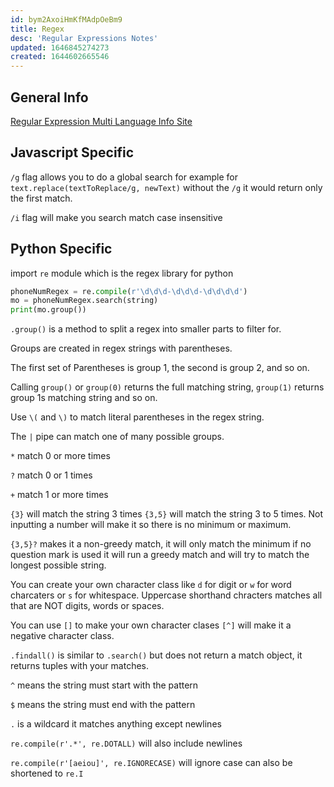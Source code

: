```yaml
---
id: bym2AxoiHmKfMAdpOeBm9
title: Regex
desc: 'Regular Expressions Notes'
updated: 1646845274273
created: 1644602665546
---
```

## General Info

[Regular Expression Multi Language Info Site](https://www.regular-expressions.info/)

## Javascript Specific

```/g``` flag allows you to do a global search for example for ```text.replace(textToReplace/g, newText)``` without the ```/g``` it would return only the first match.

```/i``` flag will make you search match case insensitive

## Python Specific

import `re` module which is the regex library for python

```python
phoneNumRegex = re.compile(r'\d\d\d-\d\d\d-\d\d\d\d')
mo = phoneNumRegex.search(string)
print(mo.group())
```

`.group()` is a method to split a regex into smaller parts to filter for.

Groups are created in regex strings with parentheses.

The first set of Parentheses is group 1, the second is group 2, and so on.

Calling `group()` or `group(0)` returns the full matching string, `group(1)` returns group 1s matching string and so on.

Use `\(` and `\)` to match literal parentheses in the regex string.

The `|` pipe can match one of many possible groups.

`*` match 0 or more times

`?` match 0 or 1 times

`+` match 1 or more times

`{3}` will match the string 3 times `{3,5}` will match the string 3 to 5 times. Not inputting a number will make it so there is no minimum or maximum.

`{3,5}?` makes it a non-greedy match, it will only match the minimum if no question mark is used it will run a greedy match and will try to match the longest possible string.

You can create your own character class like `d` for digit or `w` for word charcaters or `s` for whitespace. Uppercase shorthand chracters matches all that are NOT digits, words or spaces.

You can use `[]` to make your own character clases `[^]` will make it a negative character class.

`.findall()` is similar to `.search()` but does not return a match object, it returns tuples with your matches.

`^` means the string must start with the pattern

`$` means the string must end with the pattern

`.` is a wildcard it matches anything except newlines

`re.compile(r'.*', re.DOTALL)` will also include newlines

`re.compile(r'[aeiou]', re.IGNORECASE)` will ignore case can also be shortened to `re.I`
